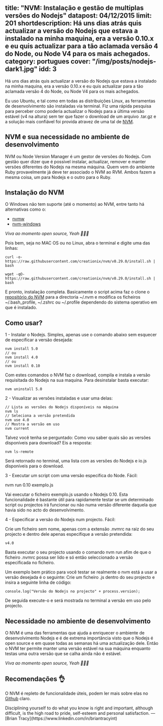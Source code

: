 title: "NVM: Instalação e gestão de multiplas versões do Nodejs"
datapost: 04/12/2015
limit: 201
shortdescription: Há uns dias atrás quis actualizar a versão do Nodejs que estava a instalado na minha maquina, era a versão 0.10.x e eu quis actualizar para a tão aclamada versão 4 do Node, ou Node V4 para os mais achegados.
category: portugues
cover: "/img/posts/nodejs-dark1.jpg"
idd: 3
---

Há uns dias atrás quis actualizar a versão do Nodejs que estava a instalado na minha maquina, era a versão 0.10.x e eu quis actualizar para a tão aclamada versão 4 do Node, ou Node V4 para os mais achegados.

Eu uso Ubuntu, e tal como em todas as distribuições Linux, as ferramentas de desenvolvimento são instaladas via terminal. Fiz uma rápida pesquisa para perceber como poderia actualizar o Nodejs para a última versão estável (v4 na altura) sem ter que fazer o download de um arquivo .tar.gz e a solução mais confiável foi provida atravez de uma tal de [NVM](http://nvm.sh).

## NVM e sua necessidade no ambiente de desenvolvimento

NVM ou Node Version Manager é um gestor de versões do Nodejs. Com gestão quer dizer que é possível instalar, actualizar, remover e manter versões diferentes do Nodejs na mesma máquina.
Quem vem do ambiente Ruby provavelmente já deve ter associado o NVM ao RVM. Ambos fazem a mesma coisa, um para Nodejs e o outro para o Ruby.

## Instalação do NVM

O Windows não tem suporte (até o momento) ao NVM, entre tanto há alternativas como o:
* [nvmw](https://github.com/hakobera/nvmw)
* [nvm-windows](https://github.com/coreybutler/nvm-windows)

<em>Viva ao momento open source, Yeah 🙌🙌🙌</em>

Pois bem, seja no MAC OS ou no Linux, abra o terminal e digite uma das linhas:

    curl -o- https://raw.githubusercontent.com/creationix/nvm/v0.29.0/install.sh | bash
    
    wget -qO- https://raw.githubusercontent.com/creationix/nvm/v0.29.0/install.sh | bash
    
E pronto, instalação completa. Basicamente o script acima faz o clone o [repositório do NVM](https://github.com/creationix/nvm) para a directoria ~/.nvm e modifica os ficheiros ~/.bash_profile, ~/.zshrc ou ~/.profile dependendo do sistema operativo em que é instalado.

## Como usar?

1 - Instalar o Nodejs. Simples, apenas use o comando abaixo sem esquecer de especificar a versão desejada:

    nvm install 5.0 
    // ou
    nvm install 4.0
    // ou
    nvm install 0.10

Com estes comandos o NVM faz o download, compila e instala a versão requisitada do Nodejs na sua maquina. Para desinstalar basta executar: 

    nvm uninstall 5.0

2 - Visualizar as versões instaladas e usar uma delas:

    // Lista as versões do Nodejs disponíveis na máquina
    nvm ls 
    // Seleciona a versão pretendida 
    nvm use 4.0
    // Mostra a versão em uso
    nvm current

Talvez você tenha se perguntado: Como vou saber quais são as versões disponíveis para download? Eis a resposta:

    nvm ls-remote
    
Será retornado no terminal, uma lista com as versões do Nodejs e io.js disponíveis para o download. 

3 -  Executar um script com uma versão especifica do Node. Fácil:

nvm run 0.10 exemplo.js

Vai executar o ficheiro exemplo.js usando o Nodejs 0.10. Esta funcionalidade é bastante útil para rapidamente testar se um determinado script ou projectos irá funcionar ou não numa versão diferente daquela que havia sido no acto do desenvolvimento.

4 - Especificar a versão do Nodejs num projecto. Fácil:

Crie um ficheiro sem nome, apenas com a extensão .nvmrc na raiz do seu projecto e dentro dele apenas especifique a versão pretendida:

    v4.0
    
Basta executar o seu projecto usando o comando nvm run afim de que o ficheiro .nvmrc possa ser lido e só então seleccionado a versão especificada no ficheiro.

Um exemplo bem prático para você testar se realmente o nvm está a usar a versão desejada é o seguinte: Crie um ficheiro .js dentro do seu projecto e insira a seguinte linha de código:

    console.log("Versão do Nodejs no projecto" + process.version);

De seguida execute-o e será mostrada no terminal a versão em uso pelo projecto.

## Necessidade no ambiente de desenvolvimento

O NVM é uma das ferramentas que ajuda a enriquecer o ambiente de desenvolvimento Nodejs e é de extrema importância visto que o Nodejs é open source e em quase todas as semanas há uma  actualização dele. Então o NVM ter permite manter uma versão estável na sua máquina enquanto testas uma outra versão que se calha ainda não é estável. 

<em>Viva ao momento open source, Yeah 🙌🙌🙌</em>

## Recomendações 👌

O NVM é repleto de funcionalidade úteis, podem ler mais sobre elas no [Github](https://github.com/creationix/nvm) claro.

<div class="end-quote">Disciplining yourself to do what you know is right and important, although difficult, is the high road to pride, self-esteem and personal satisfaction. — [Brian Tracy](https://www.linkedin.com/in/briantracyint) </div>